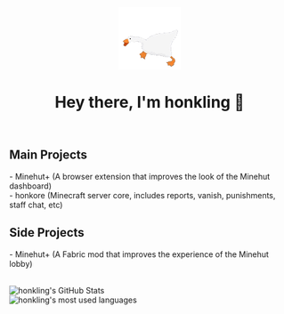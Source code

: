 <div align="center">

<img src="https://github.com/honkling/honkling/blob/master/goosewaddle.gif" /><br />
<h1>Hey there, I'm honkling 👋</h1><br />

</div>

<h2>Main Projects</h2>
- Minehut+ (A browser extension that improves the look of the Minehut dashboard)<br />
- honkore (Minecraft server core, includes reports, vanish, punishments, staff chat, etc)

<h2>Side Projects</h2>
- Minehut+ (A Fabric mod that improves the experience of the Minehut lobby)<br />

<br />

![honkling's GitHub Stats](https://github-readme-stats.vercel.app/api?username=honkling&show_icons=true&theme=dracula)<br />
![honkling's most used languages](https://github-readme-stats.vercel.app/api/top-langs/?username=honkling&show_icons=true&theme=dracula)<br />
